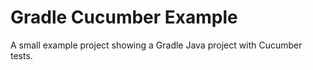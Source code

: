 # Gradle Cucumber Example

A small example project showing a Gradle Java project with Cucumber tests.
